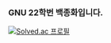 ### GNU 22학번 백종화입니다.
[![Solved.ac
프로필](http://mazassumnida.wtf/api/generate_badge?boj=ccoco&c=c)](https://solved.ac/)
